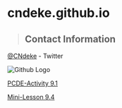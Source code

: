 # cndeke.github.io

<a class="anchor" id="contact"></a>
>## Contact Information
[@CNdeke](https://twitter.com/) - Twitter

![Github Logo](https://github.githubassets.com/images/modules/logos_page/Octocat.png "Github logo - markdown")

<a href="https://cndeke.github.io/PCDE-Activity-9.1/"> PCDE-Activity 9.1 </a>

<a href="https://cndeke.github.io/Mini-Lesson-9.4/"> Mini-Lesson 9.4 </a>